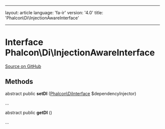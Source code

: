 * * *

layout: article language: 'fa-ir' version: '4.0' title: 'Phalcon\Di\InjectionAwareInterface'

* * *

# Interface **Phalcon\Di\InjectionAwareInterface**

<a href="https://github.com/phalcon/cphalcon/tree/v4.0.0/phalcon/di/injectionawareinterface.zep" class="btn btn-default btn-sm">Source on GitHub</a>

## Methods

abstract public **setDI** ([Phalcon\DiInterface](Phalcon_DiInterface) $dependencyInjector)

...

abstract public **getDI** ()

...